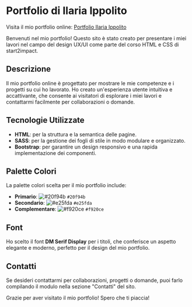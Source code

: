 # Portfolio di Ilaria Ippolito

Visita il mio portfolio online: [Portfolio Ilaria Ippolito](https://ilaria-ippolito.github.io/portfolio/)

Benvenuti nel mio portfolio! Questo sito è stato creato per presentare i miei lavori nel campo del design UX/UI come parte del corso HTML e CSS di start2impact.

## Descrizione

Il mio portfolio online è progettato per mostrare le mie competenze e i progetti su cui ho lavorato. Ho creato un'esperienza utente intuitiva e accattivante, che consente ai visitatori di esplorare i miei lavori e contattarmi facilmente per collaborazioni o domande.

## Tecnologie Utilizzate

- **HTML**: per la struttura e la semantica delle pagine.
- **SASS**: per la gestione dei fogli di stile in modo modulare e organizzato.
- **Bootstrap**: per garantire un design responsivo e una rapida implementazione dei componenti.

## Palette Colori

La palette colori scelta per il mio portfolio include:
- **Primario**: ![#20f94b](https://placehold.co/15x15/20f94b/20f94b.png) `#20f94b`
- **Secondario**: ![#e25fda](https://placehold.co/15x15/e25fda/e25fda.png) `#e25fda`
- **Complementare**: ![#f920ce](https://placehold.co/15x15/f920ce/f920ce.png) `#f920ce`

## Font

Ho scelto il font **DM Serif Display** per i titoli, che conferisce un aspetto elegante e moderno, perfetto per il design del mio portfolio.

## Contatti

Se desideri contattarmi per collaborazioni, progetti o domande, puoi farlo compilando il modulo nella sezione "Contatti" del sito.

Grazie per aver visitato il mio portfolio! Spero che ti piaccia!

